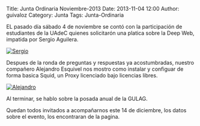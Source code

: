 Title: Junta Ordinaria Noviembre-2013
Date: 2013-11-04 12:00
Author: guivaloz
Category: Junta
Tags: Junta-Ordinaria

EL pasado día sábado 4 de noviembre se contó con la participación de estudiantes de la UAdeC quienes solicitarón una platica sobre la Deep Web, impatida por Sergio Aguilera.

<!-- break -->

[![Sergio]({attach}2013-11-04-junta-ordinaria/DSC_7401.JPG)]({attach}2013-11-04-junta-ordinaria/DSC_7401.JPG)

Despues de  la ronda de preguntas y respuestas ya acostumbradas, nuestro compañero Alejandro Esquivel nos mostro como instalar y configuar de forma basica Squid, un Proxy licenciado bajo licencias libres.

[![Alejandro]({attach}2013-11-04-junta-ordinaria/DSC_7413.JPG)]({attach}2013-11-04-junta-ordinaria/DSC_7413.JPG)

Al terminar, se hablo sobre la posada anual de la GULAG.

Quedan todos invitados a acompañarnos este 14 de diciembre, los datos sobre el evento, los encontraran de la pagina.

